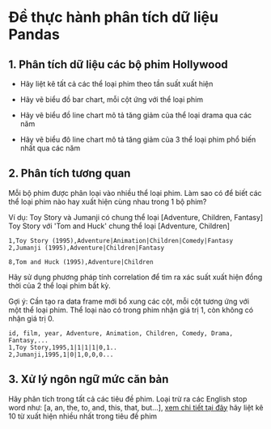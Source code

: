 # Đề thực hành phân tích dữ liệu Pandas

## 1. Phân tích dữ liệu các bộ phim Hollywood
- Hãy liệt kê tất cả các thể loại phim theo tần suất xuất hiện

- Hãy vẽ biểu đồ bar chart, mỗi cột ứng với thể loại phim

- Hãy vẽ biểu đồ line chart mô tả tăng giảm của thể loại drama qua các năm

- Hãy vẽ biểu đô line chart mô tả tăng giảm của 3 thể loại phim phổ biến nhất qua các năm


## 2. Phân tích tương quan
Mỗi bộ phim được phân loại vào nhiều thể loại phim. Làm sao có để biết các thể loại phim nào hay xuất hiện cùng nhau trong 1 bộ phim?

Ví dụ: Toy Story và Jumanji có chung thể loại [Adventure, Children, Fantasy]
Toy Story với 'Tom and Huck' chung thể loại [Adventure, Children]
```
1,Toy Story (1995),Adventure|Animation|Children|Comedy|Fantasy
2,Jumanji (1995),Adventure|Children|Fantasy

8,Tom and Huck (1995),Adventure|Children
```

Hãy sử dụng phương pháp tính correlation để tìm ra xác suất xuất hiện đồng thời của 2 thể loại phim bất kỳ.

Gợi ý: Cần tạo ra data frame mới bổ xung các cột, mỗi cột tương ứng với một thể loại phim. Thể loại nào có trong phim nhận giá trị 1, còn không có nhận giá trị 0.

```
id, film, year, Adventure, Animation, Children, Comedy, Drama, Fantasy,...
1,Toy Story,1995,1|1|1|1|0,1..
2,Jumanji,1995,1|0|1,0,0,0...
```

## 3. Xử lý ngôn ngữ mức căn bản
Hãy phân tích trong tất cả các tiêu đề phim. Loại trừ ra các English stop word như: [a, an, the, to, and, this, that, but...], [xem chi tiết tại đây](https://gist.github.com/sebleier/554280) hãy liệt kê 10 từ xuất hiện nhiều nhất trong tiêu đề phim

